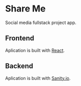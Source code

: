 # Share Me
Social media fullstack project app.

## Frontend
Aplication is built with [React](https://reactjs.org/).

## Backend
Aplication is built with [Sanity.io](https://www.sanity.io/).